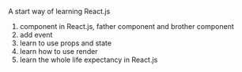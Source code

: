 A start way of learning React.js
1. component in React.js, father component and brother component
2. add event
3. learn to use props and state
4. learn how to use render
5. learn the whole life expectancy in React.js
